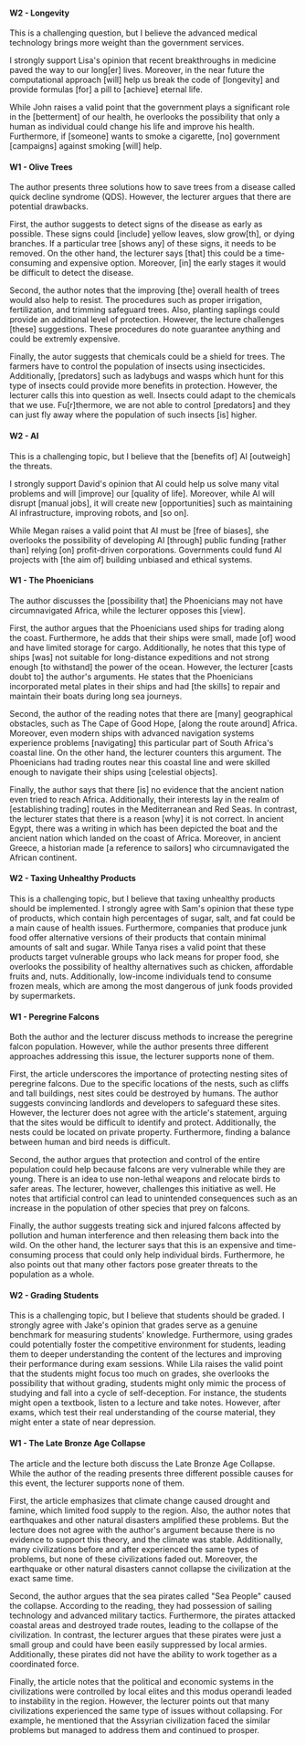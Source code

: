 
#### W2 - Longevity

This is a challenging question, but I believe the advanced medical technology brings more weight than the government services.

I strongly support Lisa's opinion that recent breakthroughs in medicine paved the way to our long[er] lives.
Moreover, in the near future the computational approach [will] help us break the code of [longevity] and provide formulas [for] a pill to [achieve] eternal life.

While John raises a valid point that the government plays a significant role in the [betterment] of our health, he overlooks the possibility that only a human as individual could change his life and improve his health.
Furthermore, if [someone] wants to smoke a cigarette, [no] government [campaigns] against smoking [will] help.


#### W1 - Olive Trees

The author presents three solutions how to save trees from a disease called quick decline syndrome (QDS). However, the lecturer argues that there are potential drawbacks.

First, the author suggests to detect signs of the disease as early as possible. 
These signs could [include] yellow leaves, slow grow[th], or dying branches. 
If a particular tree [shows any] of these signs, it needs to be removed.
On the other hand, the lecturer says [that] this could be a time-consuming and expensive option.
Moreover, [in] the early stages it would be difficult to detect the disease.

Second, the author notes that the improving [the] overall health of trees would also help to resist.
The procedures such as proper irrigation, fertilization, and trimming safeguard trees.
Also, planting saplings could provide an additional level of protection.
However, the lecture challenges [these] suggestions.
These procedures do note guarantee anything and could be extremly expensive.

Finally, the autor suggests that chemicals could be a shield for trees.
The farmers have to control the population of insects using insecticides.
Additionally, [predators] such as ladybugs and wasps which hunt for this type of insects could provide more benefits in protection.
However, the lecturer calls this into question as well.
Insects could adapt to the chemicals that we use.
Fu[r]thermore, we are not able to control [predators] and they can just fly away where the population of such insects [is] higher.

#### W2 - AI

This is a challenging topic, but I believe that the [benefits of] AI [outweigh] the threats.

I strongly support David's opinion that AI could help us solve many vital problems and will [improve] our [quality of life].
Moreover, while AI will disrupt [manual jobs], it will create new [opportunities] such as maintaining AI infrastructure, improving robots, and [so on].

While Megan raises a valid point that AI must be [free of biases], she overlooks the possibility of developing AI [through] public funding [rather than] relying [on] profit-driven corporations.
Governments could fund AI projects with [the aim of] building unbiased and ethical systems.

#### W1 - The Phoenicians

The author discusses the [possibility that] the Phoenicians may not have circumnavigated Africa, while the lecturer opposes this [view].

First, the author argues that the Phoenicians used ships for trading along the coast.
Furthermore, he adds that their ships were small, made [of] wood and have limited storage for cargo.
Additionally, he notes that this type of ships [was] not suitable for long-distance expeditions and not strong enough [to withstand] the power of the ocean.
However, the lecturer [casts doubt to] the author's arguments.
He states that the Phoenicians incorporated metal plates in their ships and had [the skills] to repair and maintain their boats during long sea journeys.

Second, the author of the reading notes that there are [many] geographical obstacles, such as The Cape of Good Hope, [along the route around] Africa.
Moreover, even modern ships with advanced navigation systems experience problems [navigating] this particular part of South Africa's coastal line.
On the other hand, the lecturer counters this argument.
The Phoenicians had trading routes near this coastal line and were skilled enough to navigate their ships using [celestial objects].

Finally, the author says that there [is] no evidence that the ancient nation even tried to reach Africa.
Additionally, their interests lay in the realm of [establishing trading] routes in the Mediterranean and Red Seas.
In contrast, the lecturer states that there is a reason [why] it is not correct.
In ancient Egypt, there was a writing in which has been depicted the boat and the ancient nation which landed on the coast of Africa.
Moreover, in ancient Greece, a historian made [a reference to sailors] who circumnavigated the African continent.


#### W2 - Taxing Unhealthy Products

This is a challenging topic, but I believe that taxing unhealthy products should be implemented.
I strongly agree with Sam's opinion that these type of products, which contain high percentages of sugar, salt, and fat could be a main cause of health issues.
Furthermore, companies that produce junk food offer alternative versions of their products that contain minimal amounts of salt and sugar.
While Tanya rises a valid point that these products target vulnerable groups who lack means for proper food, she overlooks the possibility of healthy alternatives such as chicken, affordable fruits and, nuts.
Additionally, low-income individuals tend to consume frozen meals, which are among the most dangerous of junk foods provided by supermarkets.

#### W1 - Peregrine Falcons
Both the author and the lecturer discuss methods to increase the peregrine falcon population.
However, while the author presents three different approaches addressing this issue, the lecturer supports none of them. 

First, the article underscores the importance of protecting nesting sites of peregrine falcons.
Due to the specific locations of the nests, such as cliffs and tall buildings, nest sites could be destroyed by humans.
The author suggests convincing landlords and developers to safeguard these sites.
However, the lecturer does not agree with the article's statement, arguing that the sites would be difficult to identify and protect.
Additionally, the nests could be located on private property.
Furthermore, finding a balance between human and bird needs is difficult.

Second, the author argues that protection and control of the entire population could help because falcons are very vulnerable while they are young.
There is an idea to use non-lethal weapons and relocate birds to safer areas.
The lecturer, however, challenges this initiative as well.
He notes that artificial control can lead to unintended consequences such as an increase in the population of other species that prey on falcons.

Finally, the author suggests treating sick and injured falcons affected by pollution and human interference and then releasing them back into the wild.
On the other hand, the lecturer says that this is an expensive and time-consuming process that could only help individual birds.
Furthermore, he also points out that many other factors pose greater threats to the population as a whole.



#### W2 - Grading Students

This is a challenging topic, but I believe that students should be graded.
I strongly agree with Jake's opinion that grades serve as a genuine benchmark for measuring students' knowledge.
Furthermore, using grades could potentially foster the competitive environment for students, leading them to deeper understanding the content of the lectures and improving their performance during exam sessions. 
While Lila raises the valid point that the students might focus too much on grades, she overlooks the possibility that without grading, students might only mimic the process of studying and fall into a cycle of self-deception.
For instance, the students might open a textbook, listen to a lecture and take notes.
However, after exams, which test their real understanding of the course material, they might enter a state of near depression.

#### W1 - The Late Bronze Age Collapse

The article and the lecture both discuss the Late Bronze Age Collapse.
While the author of the reading presents three different possible causes for this event, the lecturer supports none of them.

First, the article emphasizes that climate change caused drought and famine, which limited food supply to the region.
Also, the author notes that earthquakes and other natural disasters amplified these problems.
But the lecture does not agree with the author's argument because there is no evidence to support this theory, and the climate was stable. 
Additionally, many civilizations before and after experienced the same types of problems, but none of these civilizations faded out.
Moreover, the earthquake or other natural disasters cannot collapse the civilization at the exact same time.

Second, the author argues that the sea pirates called "Sea People" caused the collapse.
According to the reading, they had possession of sailing technology and advanced military tactics.
Furthermore, the pirates attacked coastal areas and destroyed trade routes, leading to the collapse of the civilization.
In contrast, the lecturer argues that these pirates were just a small group and could have been easily suppressed by local armies.
Additionally, these pirates did not have the ability to work together as a coordinated force.

Finally, the article notes that the political and economic systems in the civilizations were controlled by local elites and this modus operandi leaded to instability in the region.
However, the lecturer points out that many civilizations experienced the same type of issues without collapsing.
For example, he mentioned that the Assyrian civilization faced the similar problems but managed to address them and continued to prosper.


